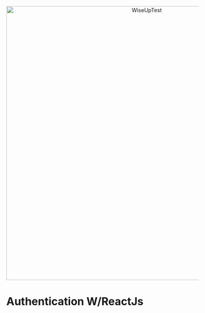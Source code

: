 <p align="center">
  <img src="https://imgur.com/TinMFQH.png" width="720" title="WiseUpTest">
</p>

# Authentication W/ReactJs
